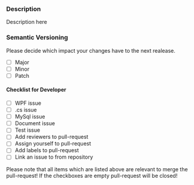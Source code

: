### Description
Description here

### Semantic Versioning
Please decide which impact your changes have to the next realease.

- [ ] Major
- [ ] Minor
- [ ] Patch

#### Checklist for Developer
- [ ] WPF issue
- [ ] .cs issue 
- [ ] MySql issue
- [ ] Document issue
- [ ] Test issue
- [ ] Add reviewers to pull-request
- [ ] Assign yourself to pull-request
- [ ] Add labels to pull-request
- [ ] Link an issue to from repository

Please note that all items which are listed above are relevant to merge the pull-request!
If the checkboxes are empty pull-request will be closed!
